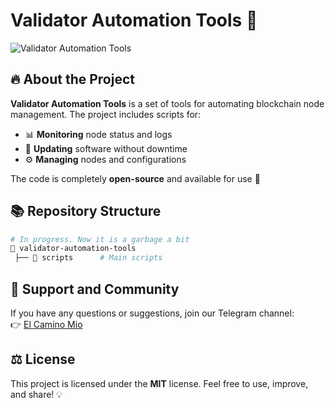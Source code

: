 # Validator Automation Tools 🚀

![Validator Automation Tools](https://drive.google.com/file/d/1eu8sLvDmWGKSKvpdOVe03UPKxdAjASpT/view?usp=sharing)

## 🔥 About the Project
**Validator Automation Tools** is a set of tools for automating blockchain node management. 
The project includes scripts for:
- 📊 **Monitoring** node status and logs
- 🔄 **Updating** software without downtime
- ⚙️ **Managing** nodes and configurations

The code is completely **open-source** and available for use 🎉

## 📚 Repository Structure
```bash
# In progress. Now it is a garbage a bit
📂 validator-automation-tools
 ├── 📂 scripts      # Main scripts
```

## 📢 Support and Community
If you have any questions or suggestions, join our Telegram channel:  
👉 [El Camino Mio](http://t.me/el_camino_mio)

## ⚖️ License
This project is licensed under the **MIT** license. Feel free to use, improve, and share! 💡

